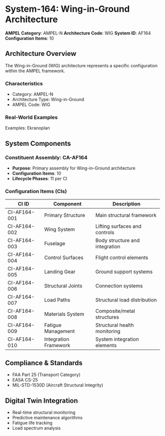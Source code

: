 # System-164: Wing-in-Ground Architecture

**AMPEL Category**: AMPEL-N
**Architecture Code**: WIG
**System ID**: AF164
**Configuration Items**: 10

## Architecture Overview

The Wing-in-Ground (WIG) architecture represents a specific configuration within the AMPEL framework.

### Characteristics
- Category: AMPEL-N
- Architecture Type: Wing-in-Ground
- AMPEL Code: WIG

### Real-World Examples
Examples: Ekranoplan

## System Components

### Constituent Assembly: CA-AF164
- **Purpose**: Primary assembly for Wing-in-Ground architecture
- **Configuration Items**: 10
- **Lifecycle Phases**: 11 per CI

### Configuration Items (CIs)

| CI ID | Component | Description |
|-------|-----------|-------------|
| CI-AF164-001 | Primary Structure | Main structural framework |
| CI-AF164-002 | Wing System | Lifting surfaces and controls |
| CI-AF164-003 | Fuselage | Body structure and integration |
| CI-AF164-004 | Control Surfaces | Flight control elements |
| CI-AF164-005 | Landing Gear | Ground support systems |
| CI-AF164-006 | Structural Joints | Connection systems |
| CI-AF164-007 | Load Paths | Structural load distribution |
| CI-AF164-008 | Materials System | Composite/metal structures |
| CI-AF164-009 | Fatigue Management | Structural health monitoring |
| CI-AF164-010 | Integration Framework | System integration elements |

## Compliance & Standards
- FAA Part 25 (Transport Category)
- EASA CS-25
- MIL-STD-1530D (Aircraft Structural Integrity)

## Digital Twin Integration
- Real-time structural monitoring
- Predictive maintenance algorithms
- Fatigue life tracking
- Load spectrum analysis

